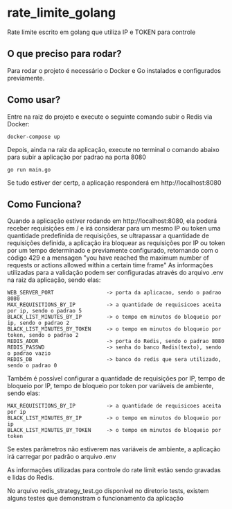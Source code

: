 # rate_limite_golang
Rate limite escrito em golang que utiliza IP e TOKEN para controle

## O que preciso para rodar?

Para rodar o projeto é necessário o Docker e Go instalados e configurados previamente.

## Como usar?

Entre na raiz do projeto e execute o seguinte comando subir o Redis via Docker:

```
docker-compose up
```

Depois, ainda na raiz da aplicação, execute no terminal o comando abaixo para subir a aplicação por padrao na porta 8080

```
go run main.go
```

Se tudo estiver der certp, a aplicação  responderá em http://localhost:8080

## Como Funciona?

Quando a aplicação estiver rodando em http://localhost:8080, ela poderá receber requisições em / e irá considerar para um mesmo IP ou token uma quantidade predefinida de requisições, se ultrapassar a quantidade de requisições definida, a aplicação ira bloquear as requisições por IP ou token por um tempo determinado e previamente configurado, retornando com o código 429 e a mensagen "you have reached the maximum number of requests or actions allowed within a certain time frame"
As informações utilizadas para a validação podem ser configuradas através do arquivo .env na raiz da aplicação, sendo elas:

```
WEB_SERVER_PORT                 -> porta da aplicacao, sendo o padrao 8080
MAX_REQUISITIONS_BY_IP          -> a quantidade de requisicoes aceita por ip, sendo o padrao 5
BLACK_LIST_MINUTES_BY_IP        -> o tempo em minutos do bloqueio por ip, sendo o padrao 2
BLACK_LIST_MINUTES_BY_TOKEN     -> o tempo em minutos do bloqueio por token, sendo o padrao 2
REDIS_ADDR                      -> porta do Redis, sendo o padrao 8080
REDIS_PASSWD                    -> senha do banco Redis(texto), sendo o padrao vazio
REDIS_DB                        -> banco do redis que sera utilizado, sendo o padrao 0
```

Também é possível configurar a quantidade de requisições por IP, tempo de bloqueio por IP, tempo de bloqueio por token por variáveis de ambiente, sendo elas:

```
MAX_REQUISITIONS_BY_IP          -> a quantidade de requisicoes aceita por ip
BLACK_LIST_MINUTES_BY_IP        -> o tempo em minutos do bloqueio por ip
BLACK_LIST_MINUTES_BY_TOKEN     -> o tempo em minutos do bloqueio por token
```

Se estes parâmetros não estiverem nas variáveis de ambiente, a aplicação irá carregar por padrão o arquivo .env

As informações utilizadas para controle do rate limit estão sendo gravadas e lidas do Redis.

No arquivo redis_strategy_test.go disponível no diretorio tests, existem alguns testes que demonstram o funcionamento da aplicação